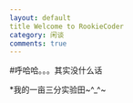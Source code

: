 ```yaml
---
layout: default
title Welcome to RookieCoder
category: 闲谈
comments: true
---
```


#呼哈哈。。。其实没什么话

*我的一亩三分实验田~^_^~

